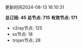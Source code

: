 更新时间2024-08-13 16:10:31

**总订阅: 45**
**总节点: 715**
**有效节点: 171**
- v2ray节点: 125
- ss节点: 18
- trojan节点: 28
